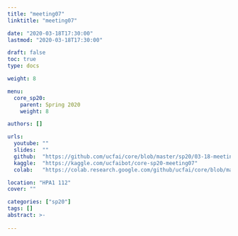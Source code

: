 ```yaml
---
title: "meeting07"
linktitle: "meeting07"

date: "2020-03-18T17:30:00"
lastmod: "2020-03-18T17:30:00"

draft: false
toc: true
type: docs

weight: 8

menu:
  core_sp20:
    parent: Spring 2020
    weight: 8

authors: []

urls:
  youtube: ""
  slides:  ""
  github:  "https://github.com/ucfai/core/blob/master/sp20/03-18-meeting07/03-18-meeting07.ipynb"
  kaggle:  "https://kaggle.com/ucfaibot/core-sp20-meeting07"
  colab:   "https://colab.research.google.com/github/ucfai/core/blob/master/sp20/03-18-meeting07/03-18-meeting07.ipynb"

location: "HPA1 112"
cover: ""

categories: ["sp20"]
tags: []
abstract: >-
  
---
```

